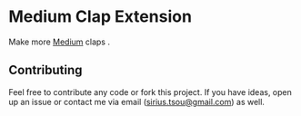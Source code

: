 # Medium Clap Extension

Make more [Medium](https://medium.com/) claps .

## Contributing
Feel free to contribute any code or fork this project. If you have ideas, open up an issue or contact me via email (sirius.tsou@gmail.com) as well.